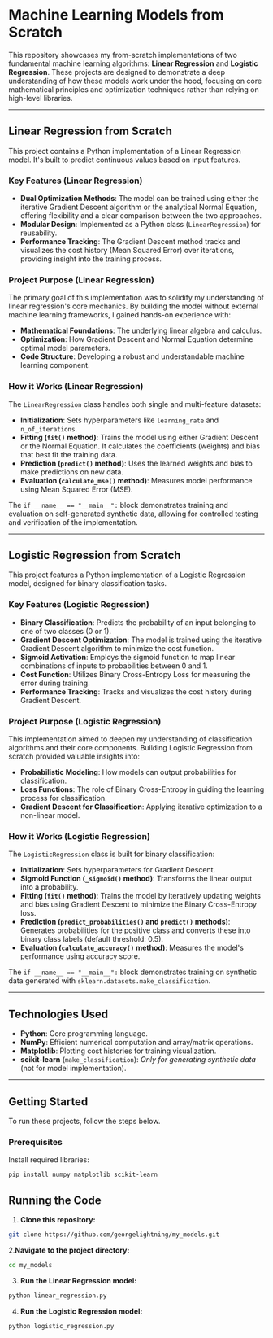 # Machine Learning Models from Scratch  

This repository showcases my from-scratch implementations of two fundamental machine learning algorithms: **Linear Regression** and **Logistic Regression**. These projects are designed to demonstrate a deep understanding of how these models work under the hood, focusing on core mathematical principles and optimization techniques rather than relying on high-level libraries.

---

## Linear Regression from Scratch  
This project contains a Python implementation of a Linear Regression model. It's built to predict continuous values based on input features.

### Key Features (Linear Regression)  
- **Dual Optimization Methods**: The model can be trained using either the iterative Gradient Descent algorithm or the analytical Normal Equation, offering flexibility and a clear comparison between the two approaches.  
- **Modular Design**: Implemented as a Python class (`LinearRegression`) for reusability.  
- **Performance Tracking**: The Gradient Descent method tracks and visualizes the cost history (Mean Squared Error) over iterations, providing insight into the training process.  

### Project Purpose (Linear Regression)  
The primary goal of this implementation was to solidify my understanding of linear regression's core mechanics. By building the model without external machine learning frameworks, I gained hands-on experience with:  
- **Mathematical Foundations**: The underlying linear algebra and calculus.  
- **Optimization**: How Gradient Descent and Normal Equation determine optimal model parameters.  
- **Code Structure**: Developing a robust and understandable machine learning component.  

### How it Works (Linear Regression)  
The `LinearRegression` class handles both single and multi-feature datasets:  
- **Initialization**: Sets hyperparameters like `learning_rate` and `n_of_iterations`.  
- **Fitting (`fit()` method)**: Trains the model using either Gradient Descent or the Normal Equation. It calculates the coefficients (weights) and bias that best fit the training data.  
- **Prediction (`predict()` method)**: Uses the learned weights and bias to make predictions on new data.  
- **Evaluation (`calculate_mse()` method)**: Measures model performance using Mean Squared Error (MSE).  

The `if __name__ == "__main__":` block demonstrates training and evaluation on self-generated synthetic data, allowing for controlled testing and verification of the implementation.

---

## Logistic Regression from Scratch  
This project features a Python implementation of a Logistic Regression model, designed for binary classification tasks.

### Key Features (Logistic Regression)  
- **Binary Classification**: Predicts the probability of an input belonging to one of two classes (0 or 1).  
- **Gradient Descent Optimization**: The model is trained using the iterative Gradient Descent algorithm to minimize the cost function.  
- **Sigmoid Activation**: Employs the sigmoid function to map linear combinations of inputs to probabilities between 0 and 1.  
- **Cost Function**: Utilizes Binary Cross-Entropy Loss for measuring the error during training.  
- **Performance Tracking**: Tracks and visualizes the cost history during Gradient Descent.  

### Project Purpose (Logistic Regression)  
This implementation aimed to deepen my understanding of classification algorithms and their core components. Building Logistic Regression from scratch provided valuable insights into:  
- **Probabilistic Modeling**: How models can output probabilities for classification.  
- **Loss Functions**: The role of Binary Cross-Entropy in guiding the learning process for classification.  
- **Gradient Descent for Classification**: Applying iterative optimization to a non-linear model.  

### How it Works (Logistic Regression)  
The `LogisticRegression` class is built for binary classification:  
- **Initialization**: Sets hyperparameters for Gradient Descent.  
- **Sigmoid Function (`_sigmoid()` method)**: Transforms the linear output into a probability.  
- **Fitting (`fit()` method)**: Trains the model by iteratively updating weights and bias using Gradient Descent to minimize the Binary Cross-Entropy loss.  
- **Prediction (`predict_probabilities()` and `predict()` methods)**: Generates probabilities for the positive class and converts these into binary class labels (default threshold: 0.5).  
- **Evaluation (`calculate_accuracy()` method)**: Measures the model's performance using accuracy score.  

The `if __name__ == "__main__":` block demonstrates training on synthetic data generated with `sklearn.datasets.make_classification`.

---

## Technologies Used  
- **Python**: Core programming language.  
- **NumPy**: Efficient numerical computation and array/matrix operations.  
- **Matplotlib**: Plotting cost histories for training visualization.  
- **scikit-learn** (`make_classification`): *Only for generating synthetic data* (not for model implementation).  

---

## Getting Started  
To run these projects, follow the steps below.  

### Prerequisites  
Install required libraries:  
```bash
pip install numpy matplotlib scikit-learn
```
## Running the Code

1. **Clone this repository:**
```bash
git clone https://github.com/georgelightning/my_models.git
```
2.**Navigate to the project directory:**
```bash
cd my_models
```
3. **Run the Linear Regression model:**
```bash
python linear_regression.py
```
4. **Run the Logistic Regression model:**
```bash
python logistic_regression.py
```